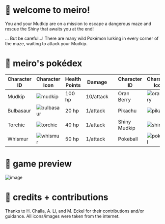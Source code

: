# 💖 welcome to meiro!

You and your Mudkip are on a mission to escape a dangerous maze and rescue the Shiny that awaits you at the end!

... But be careful...! There are many wild Pokémon lurking in every corner of the maze, waiting to attack your Mudkip.

# 📖 meiro's pokédex

| Character ID  | Character Icon | Health Points | Damage |  | Character ID  | Character Icon | Health Points | Damage |
| ------------- | -------------  | ------------- | ------ | - | ------------- | -------------  | ------------- | ------ |
| Mudkip | ![mudkip](https://user-images.githubusercontent.com/80224791/181340259-ddf66df6-087f-4d54-82e1-2ddcc584e1b9.png) | 100 hp  | 10/attack |  | Oran Berry | ![oranberry](https://user-images.githubusercontent.com/80224791/181338624-27296348-02b4-42d0-a895-5a4c2e0995d1.png) | +10 hp  | N/A |
| Bulbasaur | ![bulbasaur](https://user-images.githubusercontent.com/80224791/181292126-3871ada0-cb95-480e-8dfa-79582b0585a6.png)  | 20 hp  | 1/attack | | Pikachu | ![pikachu](https://user-images.githubusercontent.com/80224791/181313174-dd23c0fd-3690-4d8e-9f61-c7ec1a1ffb46.png) | 30 hp | 1/attack |
| Torchic | ![torchic](https://user-images.githubusercontent.com/80224791/181313020-27c749cf-529e-4fde-a32d-b9e23249b78b.png)  | 40 hp | 1/attack | | Shiny Mudkip | ![shiny](https://user-images.githubusercontent.com/80224791/181313586-6072e5c1-6084-4241-9345-65f0a0fbf8b2.png) | 70 hp | 5/attack |
| Whismur | ![whismur](https://user-images.githubusercontent.com/80224791/181314269-2651a873-c682-4c4d-84b2-ccfc503911e2.png) | 50 hp | 1/attack | | Pokeball | ![pokeball](https://user-images.githubusercontent.com/80224791/181335817-5c5706d4-4ff4-4457-99c9-57b6252aea14.png) | +30 if success | N/A |

# 🔎 game preview
![image](https://user-images.githubusercontent.com/80224791/181285702-9709eece-e814-49a7-abc7-4dd3fa927cb3.png)

# 🤝 credits + contributions

Thanks to H. Challa, A. Li, and M. Eckel for their contributions and/or guidance.
All icons/images were taken from the internet. 
